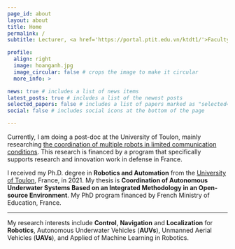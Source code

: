 ```yaml
---
page_id: about
layout: about
title: Home
permalink: /
subtitle: Lecturer, <a href='https://portal.ptit.edu.vn/ktdt1/'>Faculty of Electronics Engineering 1</a>, Post and Telecommunications Institute of Techonology (PTIT)<br>Km10, Nguyen Trai road, HaDong, Hanoi, Vietnam <br>anhph [at] ptit.edu.vn 

profile:
  align: right
  image: hoanganh.jpg
  image_circular: false # crops the image to make it circular
  more_info: >

news: true # includes a list of news items
latest_posts: true # includes a list of the newest posts
selected_papers: false # includes a list of papers marked as "selected={true}"
social: false # includes social icons at the bottom of the page

---
```


Currently, I am doing a post-doc at the University of Toulon, mainly researching [the coordination of multiple robots in limited communication conditions](https://anr.fr/Project-ANR-21-ASRO-0002). This research is financed by a program that specifically supports research and innovation work in defense in France.

I received my Ph.D. degree in **Robotics and Automation** from the [University of Toulon](https://ed548.univ-tln.fr/en/home/), France, in 2021. My thesis is **Coordination of Autonomous Underwater Systems Based on an Integrated Methodology in an Open-source Environment**. My PhD program financed by French Ministry of Education, France.<br>

---

My research interests include **Control**, **Navigation** and **Localization** for **Robotics**, Autonomous Underwater Vehicles (**AUVs**), Unmanned Aerial Vehicles (**UAVs**), and Applied of Machine Learning in Robotics.

